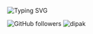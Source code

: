 <link href="style.css" rel="stylesheet"></link>

![Typing SVG](https://readme-typing-svg.demolab.com?font=poppins&pause=1000&color=1976D2&center=true&vCenter=true&lines=%3CHello+World%2C+Dipak+here!%2F%3E)

<!-- Followers -->
![GitHub followers](https://img.shields.io/github/followers/Dipak?style=flat&label=FOLLOWERS) <img src="https://komarev.com/ghpvc/?username=dipak&label=PROFILE VIEWS  &color=red&style=flat" alt="dipak"/>

<!--
**Dipak/Dipak** is a ✨ _special_ ✨ repository because its `README.md` (this file) appears on your GitHub profile.

